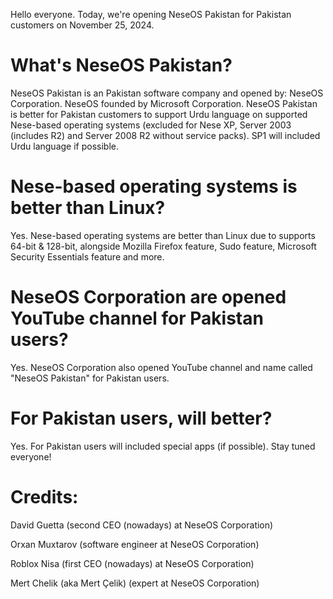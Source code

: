 Hello everyone. Today, we're opening NeseOS Pakistan for Pakistan customers on November 25, 2024. 

# What's NeseOS Pakistan?

NeseOS Pakistan is an Pakistan software company and opened by: NeseOS Corporation. NeseOS founded by Microsoft Corporation. NeseOS Pakistan is better for Pakistan customers to support Urdu language on supported Nese-based operating systems (excluded for Nese XP, Server 2003 (includes R2) and Server 2008 R2 without service packs). SP1 will included Urdu language if possible.

# Nese-based operating systems is better than Linux?

Yes. Nese-based operating systems are better than Linux due to supports 64-bit & 128-bit, alongside Mozilla Firefox feature, Sudo feature, Microsoft Security Essentials feature and more.

# NeseOS Corporation are opened YouTube channel for Pakistan users?

Yes. NeseOS Corporation also opened YouTube channel and name called "NeseOS Pakistan" for Pakistan users.

# For Pakistan users, will better?

Yes. For Pakistan users will included special apps (if possible). Stay tuned everyone!

# Credits:

David Guetta (second CEO (nowadays) at NeseOS Corporation)

Orxan Muxtarov (software engineer at NeseOS Corporation)

Roblox Nisa (first CEO (nowadays) at NeseOS Corporation)

Mert Chelik (aka Mert Çelik) (expert at NeseOS Corporation)
